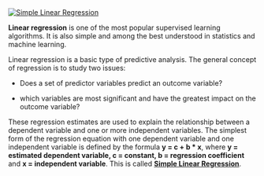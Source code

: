 

## <center>
  <a href="https://en.wikipedia.org/wiki/Linear_regression" ><img src="https://upload.wikimedia.org/wikipedia/commons/thumb/5/53/Linear_least_squares_example2.png/330px-Linear_least_squares_example2.png" style="float:center; max-width: 950px; display: inline" alt="Simple Linear Regression"/> </a>
 </center>







**Linear regression** is one of the most popular supervised learning algorithms. It is also simple and among the best understood in statistics and machine learning.

Linear regression is a basic type of predictive analysis. The general concept of regression is to study two issues:

  - Does a set of predictor variables predict an outcome variable?
  
  - which variables are most significant and have the greatest impact on the outcome variable?
  
These regression estimates are used to explain the relationship between a dependent variable and one or more independent variables.
The simplest form of the regression equation with one dependent variable and one independent variable is defined by the formula 
**y = c + b * x**, where **y = estimated dependent variable, c = constant, b = regression coefficient** and **x = independent variable**. 
This is called [**Simple Linear Regression**](https://en.wikipedia.org/wiki/Linear_regression). 


